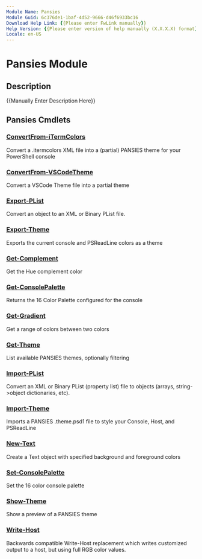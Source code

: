 ```yaml
---
Module Name: Pansies
Module Guid: 6c376de1-1baf-4d52-9666-d46f6933bc16
Download Help Link: {{Please enter FwLink manually}}
Help Version: {{Please enter version of help manually (X.X.X.X) format}}
Locale: en-US
---
```


# Pansies Module
## Description
{{Manually Enter Description Here}}

## Pansies Cmdlets
### [ConvertFrom-iTermColors](ConvertFrom-iTermColors.md)
Convert a .itermcolors XML file into a (partial) PANSIES theme for your PowerShell console

### [ConvertFrom-VSCodeTheme](ConvertFrom-VSCodeTheme.md)
Convert a VSCode Theme file into a partial theme

### [Export-PList](Export-PList.md)
Convert an object to an XML or Binary PList file.

### [Export-Theme](Export-Theme.md)
Exports the current console and PSReadLine colors as a theme

### [Get-Complement](Get-Complement.md)
Get the Hue complement color

### [Get-ConsolePalette](Get-ConsolePalette.md)
Returns the 16 Color Palette configured for the console

### [Get-Gradient](Get-Gradient.md)
Get a range of colors between two colors

### [Get-Theme](Get-Theme.md)
List available PANSIES themes, optionally filtering

### [Import-PList](Import-PList.md)
Convert an XML or Binary PList (property list) file to objects (arrays, string-\>object dictionaries, etc).

### [Import-Theme](Import-Theme.md)
Imports a PANSIES .theme.psd1 file to style your Console, Host, and PSReadLine

### [New-Text](New-Text.md)
Create a Text object with specified background and foreground colors

### [Set-ConsolePalette](Set-ConsolePalette.md)
Set the 16 color console palette

### [Show-Theme](Show-Theme.md)
Show a preview of a PANSIES theme

### [Write-Host](Write-Host.md)
Backwards compatible Write-Host replacement which writes customized output to a host, but using full RGB color values.

